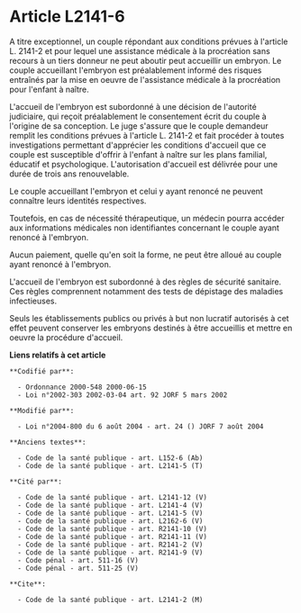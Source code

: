 # Article L2141-6

A titre exceptionnel, un couple répondant aux conditions prévues à l'article L. 2141-2 et pour lequel une assistance médicale
à la procréation sans recours à un tiers donneur ne peut aboutir peut accueillir un embryon. Le couple accueillant l'embryon
est préalablement informé des risques entraînés par la mise en oeuvre de l'assistance médicale à la procréation pour l'enfant
à naître.

L'accueil de l'embryon est subordonné à une décision de l'autorité judiciaire, qui reçoit préalablement le consentement écrit
du couple à l'origine de sa conception. Le juge s'assure que le couple demandeur remplit les conditions prévues à l'article
L. 2141-2 et fait procéder à toutes investigations permettant d'apprécier les conditions d'accueil que ce couple est
susceptible d'offrir à l'enfant à naître sur les plans familial, éducatif et psychologique. L'autorisation d'accueil est
délivrée pour une durée de trois ans renouvelable.

Le couple accueillant l'embryon et celui y ayant renoncé ne peuvent connaître leurs identités respectives.

Toutefois, en cas de nécessité thérapeutique, un médecin pourra accéder aux informations médicales non identifiantes
concernant le couple ayant renoncé à l'embryon.

Aucun paiement, quelle qu'en soit la forme, ne peut être alloué au couple ayant renoncé à l'embryon.

L'accueil de l'embryon est subordonné à des règles de sécurité sanitaire. Ces règles comprennent notamment des tests de
dépistage des maladies infectieuses.

Seuls les établissements publics ou privés à but non lucratif autorisés à cet effet peuvent conserver les embryons destinés à
être accueillis et mettre en oeuvre la procédure d'accueil.

**Liens relatifs à cet article**

	**Codifié par**:

	  - Ordonnance 2000-548 2000-06-15
	  - Loi n°2002-303 2002-03-04 art. 92 JORF 5 mars 2002

	**Modifié par**:

	  - Loi n°2004-800 du 6 août 2004 - art. 24 () JORF 7 août 2004

	**Anciens textes**:

	  - Code de la santé publique - art. L152-6 (Ab)
	  - Code de la santé publique - art. L2141-5 (T)

	**Cité par**:

	  - Code de la santé publique - art. L2141-12 (V)
	  - Code de la santé publique - art. L2141-4 (V)
	  - Code de la santé publique - art. L2141-5 (V)
	  - Code de la santé publique - art. L2162-6 (V)
	  - Code de la santé publique - art. R2141-10 (V)
	  - Code de la santé publique - art. R2141-11 (V)
	  - Code de la santé publique - art. R2141-2 (V)
	  - Code de la santé publique - art. R2141-9 (V)
	  - Code pénal - art. 511-16 (V)
	  - Code pénal - art. 511-25 (V)

	**Cite**:

	  - Code de la santé publique - art. L2141-2 (M)
